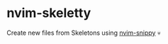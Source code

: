 # nvim-skeletty

Create new files from Skeletons using [nvim-snippy](https://github.com/dcampos/nvim-snippy) 💀

